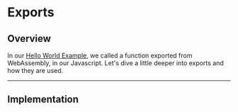 # Exports

## Overview

In our [Hello World Example](/example-redirect?exampleName=hello-world), we called a function exported from WebAssembly, in our Javascript. Let's dive a little deeper into exports and how they are used.

---

## Implementation
